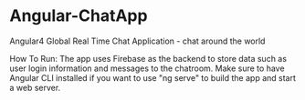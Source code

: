 # Angular-ChatApp
Angular4 Global Real Time Chat Application - chat around the world

How To Run:
The app uses Firebase as the backend to store data such as user login information and messages to the chatroom.
Make sure to have Angular CLI installed if you want to use "ng serve" to build the app and start a web server.
